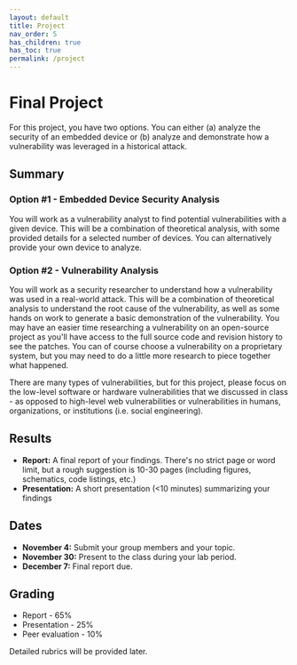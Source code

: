 ```yaml
---
layout: default
title: Project
nav_order: 5
has_children: true
has_toc: true
permalink: /project
---
```


# Final Project

For this project, you have two options.
You can either (a) analyze the security of an embedded device or (b) analyze and demonstrate how a vulnerability was leveraged in a historical attack.

## Summary

### Option #1 - Embedded Device Security Analysis

You will work as a vulnerability analyst to find potential vulnerabilities with a given device.
This will be a combination of theoretical analysis, with some provided details for a selected number of devices.
You can alternatively provide your own device to analyze.

### Option #2 - Vulnerability Analysis

You will work as a security researcher to understand how a vulnerability was used in a real-world attack.
This will be a combination of theoretical analysis to understand the root cause of the vulnerability, as well as some hands on work to generate a basic demonstration of the vulnerability.
You may have an easier time researching a vulnerability on an open-source project as you'll have access to the full source code and revision history to see the patches.
You can of course choose a vulnerability on a proprietary system, but you may need to do a little more research to piece together what happened.

There are many types of vulnerabilities, but for this project, please focus on the low-level software or hardware vulnerabilities that we discussed in class - as opposed to high-level web vulnerabilities or vulnerabilities in humans, organizations, or institutions (i.e. social engineering).

## Results

* **Report:** A final report of your findings. There's no strict page or word limit, but a rough suggestion is 10-30 pages (including figures, schematics, code listings, etc.)
* **Presentation:** A short presentation (<10 minutes) summarizing your findings

## Dates

* **November 4:** Submit your group members and your topic.
* **November 30:** Present to the class during your lab period.
* **December 7:** Final report due.

## Grading

* Report - 65%
* Presentation - 25%
* Peer evaluation - 10%

Detailed rubrics will be provided later.
